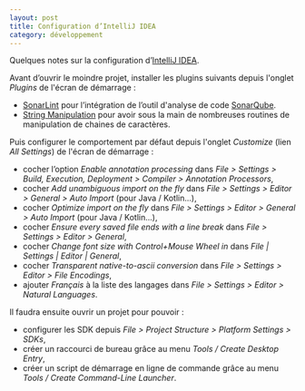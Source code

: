 ```yaml
---
layout: post
title: Configuration d’IntelliJ IDEA
category: développement
---
```


Quelques notes sur la configuration d’[IntelliJ IDEA](https://www.jetbrains.com/idea/).

Avant d’ouvrir le moindre projet, installer les plugins suivants depuis l'onglet _Plugins_ de l'écran de démarrage :

- [SonarLint](https://plugins.jetbrains.com/plugin/7973-sonarlint) pour l’intégration de l’outil d'analyse de code
  [SonarQube](https://www.sonarqube.org/).
- [String Manipulation](https://plugins.jetbrains.com/plugin/2162-string-manipulation) pour avoir sous la main de
  nombreuses routines de manipulation de chaines de caractères.

Puis configurer le comportement par défaut depuis l'onglet  _Customize_ (lien _All Settings_) de l'écran de démarrage :

- cocher l’option _Enable annotation processing_ dans _File > Settings > Build, Execution, Deployment > Compiler >
  Annotation Processors_,
- cocher _Add unambiguous import on the fly_ dans _File > Settings > Editor > General > Auto Import_ (pour Java /
  Kotlin...),
- cocher _Optimize import on the fly_ dans _File > Settings > Editor > General > Auto Import_ (pour Java / Kotlin...),
- cocher _Ensure every saved file ends with a line break_ dans _File > Settings > Editor > General_,
- cocher _Change font size with Control+Mouse Wheel in_ dans _File | Settings | Editor | General_,
- cocher _Transparent native-to-ascii conversion_ dans _File > Settings > Editor > File Encodings_,
- ajouter _Français_ à la liste des langages dans _File > Settings > Editor > Natural Languages_.

Il faudra ensuite ouvrir un projet pour pouvoir :

- configurer les SDK depuis _File > Project Structure > Platform Settings > SDKs_,
- créer un raccourci de bureau grâce au menu _Tools / Create Desktop Entry_,
- créer un script de démarrage en ligne de commande grâce au menu _Tools / Create Command-Line Launcher_.
